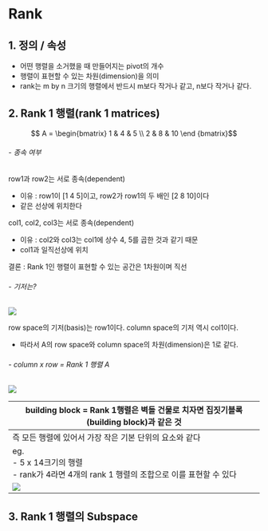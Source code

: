 # Rank

## 1. 정의 / 속성 
- 어떤 행렬을 소거했을 때 만들어지는 pivot의 개수
- 행렬이 표현할 수 있는 차원(dimension)을 의미
- rank는 m by n 크기의 행렬에서 반드시 m보다 작거나 같고, n보다 작거나 같다. 


## 2. Rank 1 행렬(rank 1 matrices)
$$ A = \begin{bmatrix}
1 & 4 & 5 \\
2 & 8 & 10 \end
{bmatrix}$$

###### - 종속 여부 
row1과 row2는 서로 종속(dependent)
- 이유 : row1이 [1 4 5]이고, row2가 row1의 두 배인 [2 8 10]이다
- 같은 선상에 위치한다 

col1, col2, col3는 서로 종속(dependent)
- 이유 : col2와 col3는 col1에 상수 4, 5를 곱한 것과 같기 때문
- col1과 일직선상에 위치

결론 : Rank 1인 행렬이 표현할 수 있는 공간은 1차원이며 직선

###### - 기저는?
![](http://cfile29.uf.tistory.com/image/2737A34258A694362A1A35)

row space의 기저(basis)는 row1이다. 
column space의 기저 역시 col1이다.
- 따라서 A의 row space와 column space의 차원(dimension)은 1로 같다. 


###### - column x row = Rank 1 행렬 A

![](http://cfile4.uf.tistory.com/image/211A513D58A695AD08F36B)


|building block = Rank 1행렬은 벽돌 건물로 치자면 집짓기블록(building block)과 같은 것|
|-|
|즉 모든 행렬에 있어서 가장 작은 기본 단위의 요소와 같다|
|eg. <br> - 5 x 14크기의 행렬 <br> - rank가 4라면 4개의 rank 1 행렬의 조합으로 이를 표현할 수 있다|
|![](http://cfile5.uf.tistory.com/image/2260C34258A69CF612C1E5)|

## 3. Rank 1 행렬의 Subspace 
